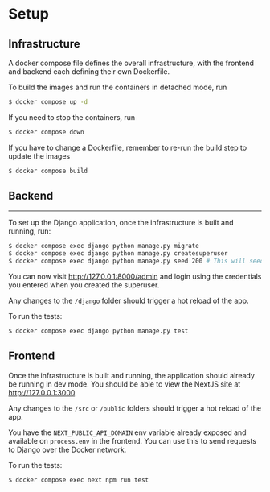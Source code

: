  
# Setup

## Infrastructure

A docker compose file defines the overall infrastructure, with the frontend and backend each defining their own Dockerfile.

To build the images and run the containers in detached mode, run

```bash
$ docker compose up -d
```

If you need to stop the containers, run

```bash
$ docker compose down
```

If you have to change a Dockerfile, remember to re-run the build step to update the images

```bash
$ docker compose build
```

## Backend



---

To set up the Django application, once the infrastructure is built and running, run:

```bash
$ docker compose exec django python manage.py migrate
$ docker compose exec django python manage.py createsuperuser
$ docker compose exec django python manage.py seed 200 # This will seed the application with 200 products and a range of departures.
```

You can now visit <http://127.0.0.1:8000/admin> and login using the credentials you entered when you created the superuser.

Any changes to the `/django` folder should trigger a hot reload of the app.

To run the tests:

```bash
$ docker compose exec django python manage.py test
```

## Frontend

Once the infrastructure is built and running, the application should already be running in dev mode. You should be able to view the NextJS site at <http://127.0.0.1:3000>. 

Any changes to the `/src` or `/public` folders should trigger a hot reload of the app.

You have the `NEXT_PUBLIC_API_DOMAIN` env variable already exposed and available on `process.env` in the frontend. You can use this to send requests to Django over the Docker network.

To run the tests:

```bash
$ docker compose exec next npm run test
```
